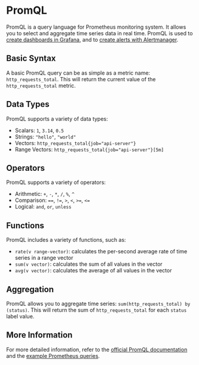 # PromQL

PromQL is a query language for Prometheus monitoring system. It allows you to select and aggregate time series data in real time. PromQL is used to [create dashboards in Grafana][howto-grafana-dashboard], and to [create alerts with Alertmanager][howto-alertmanager-alerts].

[howto-grafana-dashboard]: ../../../how-to-guides/observability/metrics/dashboard.md
[howto-alertmanager-alerts]: ../../../how-to-guides/observability/alerts/prometheus.md

## Basic Syntax

A basic PromQL query can be as simple as a metric name: `http_requests_total`. This will return the current value of the `http_requests_total` metric.

## Data Types

PromQL supports a variety of data types:

- Scalars: `1`, `3.14`, `0.5`
- Strings: `"hello"`, `"world"`
- Vectors: `http_requests_total{job="api-server"}`
- Range Vectors: `http_requests_total{job="api-server"}[5m]`

## Operators

PromQL supports a variety of operators:

- Arithmetic: `+`, `-`, `*`, `/`, `%`, `^`
- Comparison: `==`, `!=`, `>`, `<`, `>=`, `<=`
- Logical: `and`, `or`, `unless`

## Functions

PromQL includes a variety of functions, such as:

- `rate(v range-vector)`: calculates the per-second average rate of time series in a range vector
- `sum(v vector)`: calculates the sum of all values in the vector
- `avg(v vector)`: calculates the average of all values in the vector

## Aggregation

PromQL allows you to aggregate time series: `sum(http_requests_total) by (status)`. This will return the sum of `http_requests_total` for each `status` label value.

## More Information

For more detailed information, refer to the [official PromQL documentation][prometheus-querying-basics] and the [example Prometheus queries][prometheus-example-queries].

[prometheus-querying-basics]: https://prometheus.io/docs/prometheus/latest/querying/basics/
[prometheus-example-queries]: https://prometheus.io/docs/prometheus/latest/querying/examples/
